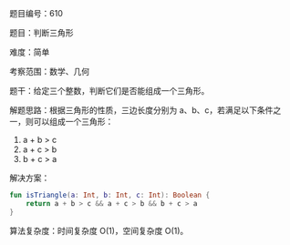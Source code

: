 题目编号：610

题目：判断三角形

难度：简单

考察范围：数学、几何

题干：给定三个整数，判断它们是否能组成一个三角形。

解题思路：根据三角形的性质，三边长度分别为 a、b、c，若满足以下条件之一，则可以组成一个三角形：

1. a + b > c
2. a + c > b
3. b + c > a

解决方案：

```kotlin
fun isTriangle(a: Int, b: Int, c: Int): Boolean {
    return a + b > c && a + c > b && b + c > a
}
```

算法复杂度：时间复杂度 O(1)，空间复杂度 O(1)。